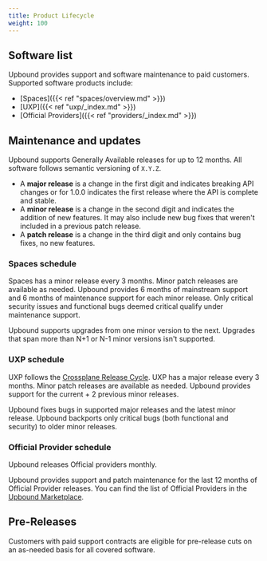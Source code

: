 ```yaml
---
title: Product Lifecycle
weight: 100
---
```


## Software list

Upbound provides support and software maintenance to paid customers. Supported software products include:

* [Spaces]({{< ref "spaces/overview.md" >}})
* [UXP]({{< ref "uxp/_index.md" >}})
* [Official Providers]({{< ref "providers/_index.md" >}})

## Maintenance and updates

<!-- vale Microsoft.Adverbs = NO --> 
<!-- allow "Generally" -->
Upbound supports Generally Available releases for up to 12 months. 
All software follows semantic versioning of `X.Y.Z`.
<!-- vale Microsoft.Adverbs = NO --> 

* A **major release** is a change in the first digit and indicates breaking API
  changes or for 1.0.0 indicates the first release where the API is complete and stable.
* A **minor release** is a change in the second digit and indicates the addition of new features. It may also include new bug fixes that weren't included in a previous patch release.
* A **patch release** is a change in the third digit and only contains bug fixes, no new features.

### Spaces schedule

Spaces has a minor release every 3 months. Minor patch releases are available as needed. Upbound provides 6 months of mainstream support and 6 months of maintenance support for each minor release. Only critical security issues and functional bugs deemed critical qualify under maintenance support.

Upbound supports upgrades from one minor version to the next. Upgrades that span more than N+1 or N-1 minor versions isn't supported.

### UXP schedule

UXP follows the [Crossplane Release Cycle](https://docs.crossplane.io/knowledge-base/guides/release-cycle/). UXP has a major release every 3 months. Minor patch releases are available as needed. Upbound provides support for the current + 2 previous minor releases.

Upbound fixes bugs in supported major releases and the latest minor release. Upbound backports only critical bugs (both functional and security) to older minor releases.

### Official Provider schedule

Upbound releases Official providers monthly. 

Upbound provides support and patch maintenance for the last 12 months of Official Provider releases. You can find the list of Official Providers in the [Upbound Marketplace](https://marketplace.upbound.io/providers?tier=official).

## Pre-Releases

Customers with paid support contracts are eligible for pre-release cuts on an as-needed basis for all covered software.